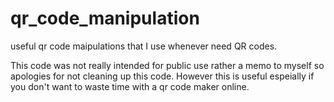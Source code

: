 # qr_code_manipulation
useful qr code maipulations that I use whenever need QR codes.

This code was not really intended for public use rather a memo to myself so apologies for not cleaning up this code. However this is useful espeially if you don't want to waste time with a qr code maker online.
